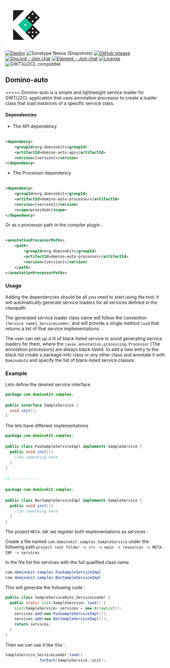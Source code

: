![logoimage](https://raw.githubusercontent.com/DominoKit/DominoKit.github.io/master/logo/128.png)

<a href="https://github.com/DominoKit/domino-auto/actions?query=workflow:%22Deploy%22"><img src="https://github.com/DominoKit/domino-auto/workflows/Deploy/badge.svg" alt="Deploy"></a>
![Sonatype Nexus (Snapshots)](https://img.shields.io/badge/Snapshot-HEAD--SNAPSHOT-orange)
<a href="https://github.com/DominoKit/domino-auto/releases/"><img src="https://img.shields.io/github/release/DominoKit/domino-auto?include_prereleases=&amp;sort=semver&amp;color=14c398" alt="GitHub release"></a>
<a href="https://discord.gg/35UG3FhfHq"><img src="https://img.shields.io/badge/Discord-Join_chat-14c398?logo=discord&amp;logoColor=white" alt="Discord - Join chat"></a>
<a href="https://matrix.to/#/#DominoKit_domino:gitter.im"><img src="https://img.shields.io/badge/Element-Join_chat-14c398?logo=element&amp;logoColor=white" alt="Element - Join chat"></a>
<a href="#license"><img src="https://img.shields.io/badge/License-_Apache_2.0-14c398" alt="License"></a>
![GWT3/J2CL compatible](https://img.shields.io/badge/GWT3/J2CL-compatible-brightgreen.svg)

## Domino-auto
=====
Domino-auto is a simple and lightweight service loader for GWT/J2CL application that uses annotation processor to create
a loader class that load instances of a specific service class.

#### Dependencies

- The API dependency

```xml

<dependency>
    <groupId>org.dominokit</groupId>
    <artifactId>domino-auto-api</artifactId>
    <version>[version]</version>
</dependency>
```

- The Processor dependency

```xml

<dependency>
    <groupId>org.dominokit</groupId>
    <artifactId>domino-auto-processor</artifactId>
    <version>[version]</version>
    <scope>provided</scope>
</dependency>
```

Or as s processor path in the compiler plugin :

```xml

<annotationProcessorPaths>
    <path>
        <groupId>org.dominokit</groupId>
        <artifactId>domino-auto-processor</artifactId>
        <version>[version]</version>
    </path>
</annotationProcessorPaths>
```

### Usage

Adding the dependencies should be all you need to start using the tool; it will automatically generate service loaders
for all services defined in the classpath.

The generated service loader class name will follow the convention `[Service name]_ServiceLoader`, and will provide a
single method `load` that returns a list of that service implementations.

The user can set up a lit of black-listed service to avoid generating service loaders for them, where
the `javax.annotation.processing.Processor` [The annotation processors] are always black-listed.
to add a new entry to the black list create a package-info class or any other class and annotate it with `DominoAuto` and specify the list of black-listed service classes.

### Example

Lets define the desired service interface

```java
package com.dominokit.samples;

public interface SampleService {
  void init();
}
```

The lets have different implementations

```java
package com.dominokit.samples;

public class FooSampleServiceImpl implements SampleService {
  public void init(){
    //Do something here
  }
}

//-------------

package com.dominokit.samples;

public class BarSampleServiceImpl implements SampleService {
  public void init(){
    //Do something here
  }
}
```
The project `META-INF` we register both implementations as services :

Create a file named `com.dominokit.samples.SampleService` under the following path
`project root folder -> src -> main -> resources -> META-INF -> services`

In the file list the services with the full qualified class name

```java
com.dominokit.samples.FooSampleServiceImpl
com.dominokit.samples.BarSampleServiceImpl
```

This will generate the following code :

```java
public class SampleServiceAuto_ServiceLoader {
  public static List<SampleService> load() {
    List<SampleService> services = new ArrayList();
    services.add(new FooSampleServiceImpl());
    services.add(new BarSampleServiceImpl());
    return services;
  }
}
```

Then we can use it like this :

```java
SampleService_ServiceLoader.load()
              .forEach(SampleService::init);
```










